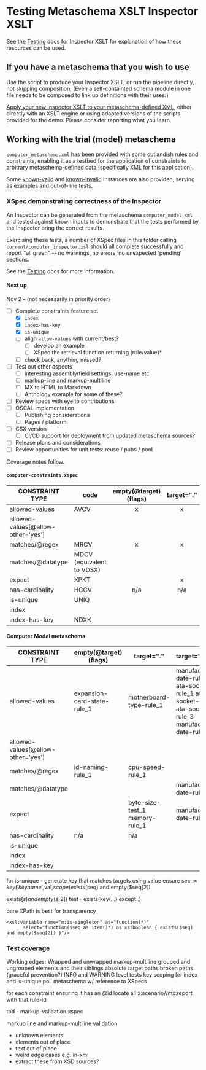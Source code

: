 # Testing Metaschema XSLT Inspector XSLT

See the [Testing](../Testing.md) docs for Inspector XSLT for explanation of how these resources can be used.

## If you have a metaschema that you wish to use

Use the script to produce your Inspector XSLT, or run the pipeline directly, not skipping composition, (Even a self-containted schema module in one file needs to be composed to link up definitions with their uses.)

[Apply your new Inspector XSLT to your metaschema-defined XML](../readme.md), either directly with an XSLT engine or using adapted versions of the scripts provided for the demo. Please consider reporting what you learn.

## Working with the trial (model) metaschema

`computer_metaschema.xml` has been provided with some outlandish rules and constraints, enabling it as a testbed for the application of constraints to arbitrary metaschema-defined data (specifically XML for this application).

Some [known-valid](valid/) and [known-invalid](invalid/) instances are also provided, serving as examples and out-of-line tests.

### XSpec demonstrating correctness of the Inspector

An Inspector can be generated from the metaschema `computer_model.xml` and tested against known inputs to demonstrate that the tests performed by the Inspector bring the correct results.

Exercising these tests, a number of XSpec files in this folder calling `current/computer_inspector.xsl` should all complete successfully and report "all green" -- no warnings, no errors, no unexpected 'pending' sections.

See the [Testing](../Testing.md) docs for more information.

#### Next up

Nov 2 - (not necessarily in priority order)

- [ ] Complete constraints feature set
   - [x] `index`
   - [x] `index-has-key`
   - [x] `is-unique`
   - [ ] align `allow-values` with current/best?
     - [ ] develop an example 
     - [ ] XSpec the retrieval function returning (rule/value)*
   - [ ] check back, anything missed?
- [ ] Test out other aspects
   - [ ] interesting assembly/field settings, use-name etc
   - [ ] markup-line and markup-multiline
   - [ ] MX to HTML to Markdown
   - [ ] Anthology example for some of these?
- [ ] Review specs with eye to contributions
- [ ] OSCAL implementation
   - [ ] Publishing considerations
   - [ ] Pages / platform
- [ ] CSX version
   - [ ] CI/CD support for deployment from updated metaschema sources?
- [ ] Release plans and considerations
- [ ] Review opportunities for unit tests: reuse / pubs / pool 

Coverage notes follow.

#### `computer-constraints.xspec`


| CONSTRAINT TYPE    | code | empty(@target) (flags) | target="."  | target="path"
|---|---|:---:|:---:|:---:|
| allowed-values     | AVCV   |  x | x | x |
| allowed-values[@allow-other='yes']   |    |     |  |
| matches/@regex     | MRCV | x | x |  | 
| matches/@datatype  | MDCV (equivalent to VDSX) | | | x |
| expect             | XPKT | | x | x |
| has-cardinality    | HCCV | n/a | n/a |
| is-unique          | UNIQ
| index              | 
| index-has-key      | NDXK

#### Computer Model metaschema

| CONSTRAINT TYPE    | empty(@target) (flags) | target="."  | target="path"
|---|---|---|---|
| allowed-values     | expansion-card-state-rule_1   | motherboard-type-rule_1  | manufacture-date-rule_1  ata-socket-rule_1 ata-socket-rule_2 ata-socket-rule_3 manufacture-date-rule_1
| allowed-values[@allow-other='yes']     |    |     |  |
| matches/@regex     | id-naming-rule_1   | cpu-speed-rule_1   |
| matches/@datatype  |     |     | manufacture-date-rule_3
| expect             |     | byte-size-test_1 memory-rule_1   | manufacture-date-rule_2
| has-cardinality    | n/a | n/a |  |
| is-unique          |     |     |  |
| index              |     |     |  |
| index-has-key      |     |     |  |

for is-unique - generate key that matches targets using value
  ensure
     $sec :=key('keyname',$val,$scope) exists($seq) and empty($seq[2])


exists($s) and empty($s[2])
test= exists(key(...) except .)

bare XPath is best for transparency

```
<xsl:variable name="m:is-singleton" as="function(*)"
      select="function($seq as item()*) as xs:boolean { exists($seq) and empty($seq[2]) }"/>
```

### Test coverage

Working edges:
  Wrapped and unwrapped markup-multiline
  grouped and ungrouped elements and their siblings
  absolute target paths
  broken paths (graceful prevention?)
  INFO and WARNING level tests
  key scoping for index and is-unique
poll metaschema w/ reference to XSpecs

for each constraint ensuring it has an @id locate all x:scenario//mx:report with that rule-id

tbd - markup-validation.xspec

markup line and markup-multiline validation

- unknown elements
- elements out of place
- text out of place
- weird edge cases e.g. in-xml
- extract these from XSD sources?